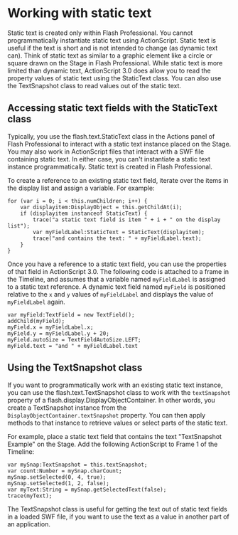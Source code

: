 # Working with static text

<div>

Static text is created only within Flash Professional. You cannot
programmatically instantiate static text using ActionScript. Static text is
useful if the text is short and is not intended to change (as dynamic text can).
Think of static text as similar to a graphic element like a circle or square
drawn on the Stage in Flash Professional. While static text is more limited than
dynamic text, ActionScript 3.0 does allow you to read the property values of
static text using the StaticText class. You can also use the TextSnapshot class
to read values out of the static text.

</div>

<div>

## Accessing static text fields with the StaticText class

<div>

Typically, you use the flash.text.StaticText class in the Actions panel of Flash
Professional to interact with a static text instance placed on the Stage. You
may also work in ActionScript files that interact with a SWF file containing
static text. In either case, you can't instantiate a static text instance
programmatically. Static text is created in Flash Professional.

To create a reference to an existing static text field, iterate over the items
in the display list and assign a variable. For example:

    for (var i = 0; i < this.numChildren; i++) {
    	var displayitem:DisplayObject = this.getChildAt(i);
    	if (displayitem instanceof StaticText) {
    		trace("a static text field is item " + i + " on the display list");
    		var myFieldLabel:StaticText = StaticText(displayitem);
    		trace("and contains the text: " + myFieldLabel.text);
    	}
    }

Once you have a reference to a static text field, you can use the properties of
that field in ActionScript 3.0. The following code is attached to a frame in the
Timeline, and assumes that a variable named `myFieldLabel` is assigned to a
static text reference. A dynamic text field named `myField` is positioned
relative to the `x` and `y` values of `myFieldLabel` and displays the value of
`myFieldLabel` again.

    var myField:TextField = new TextField();
    addChild(myField);
    myField.x = myFieldLabel.x;
    myField.y = myFieldLabel.y + 20;
    myField.autoSize = TextFieldAutoSize.LEFT;
    myField.text = "and " + myFieldLabel.text

</div>

</div>

<div>

## Using the TextSnapshot class

<div>

If you want to programmatically work with an existing static text instance, you
can use the flash.text.TextSnapshot class to work with the `textSnapshot`
property of a flash.display.DisplayObjectContainer. In other words, you create a
TextSnapshot instance from the `DisplayObjectContainer.textSnapshot` property.
You can then apply methods to that instance to retrieve values or select parts
of the static text.

For example, place a static text field that contains the text "TextSnapshot
Example" on the Stage. Add the following ActionScript to Frame 1 of the
Timeline:

    var mySnap:TextSnapshot = this.textSnapshot;
    var count:Number = mySnap.charCount;
    mySnap.setSelected(0, 4, true);
    mySnap.setSelected(1, 2, false);
    var myText:String = mySnap.getSelectedText(false);
    trace(myText);

The TextSnapshot class is useful for getting the text out of static text fields
in a loaded SWF file, if you want to use the text as a value in another part of
an application.

</div>

</div>

<div>

<div>

</div>

</div>
